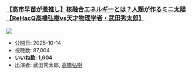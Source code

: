 ### [【高市早苗が激推し】核融合エネルギーとは？人類が作るミニ太陽【ReHacQ高橋弘樹vs天才物理学者・武田秀太郎】](https://www.youtube.com/watch?v=Hw8StDWqldg)
[![](https://img.youtube.com/vi/Hw8StDWqldg/sddefault.jpg)](https://www.youtube.com/watch?v=Hw8StDWqldg)
-   公開日: 2025-10-14
-   視聴数: 87,004
-   **いいね数: 1,604**
-   出演者: 武田秀太郎, [高橋弘樹](/rehacq_fan/people/高橋弘樹 "wikilink")
